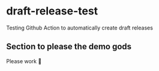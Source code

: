 # draft-release-test
Testing Github Action to automatically create draft releases

## Section to please the demo gods

Please work :pray:
